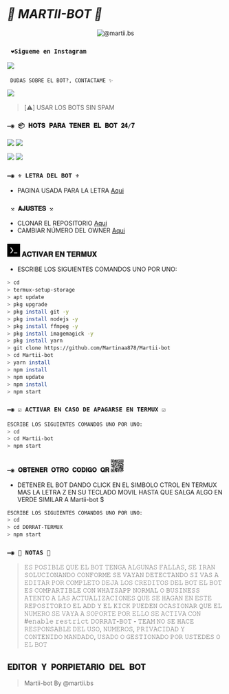 # ***👸 MARTII-BOT 👸***

<p align="center">
<img src="https://github.com/martii0105/Martii-bot/blob/main/galeria/102%20sin%20t%C3%ADtulo_20230319210127.png" alt="@martii.bs" width="900"/>
</p>

### ` ❤️Sigueme en Instagram`

<a href="https://www.instagram.com/martii.bs/"><img src="https://img.shields.io/badge/-Instagram-ff69b4-%23E4405F?style=for-the-badge&logo=Boxmineworld&logoColor=black" target="_blank"></a>

` DUDAS SOBRE EL BOT?, CONTACTAME ✨`

<a href="https://www.instagram.com/martii.bs/"><img src="https://img.shields.io/badge/-Boxmineworld-%23E4405F?style=for-the-badge&logo=Boxmineworld&logoColor=black" target="_blank"></a>
> [⚠️] USAR LOS BOTS SIN SPAM

### `—◉ 📦 𝐇𝐎𝐓𝐒 𝐏𝐀𝐑𝐀 𝐓𝐄𝐍𝐄𝐑 𝐄𝐋 𝐁𝐎𝐓 𝟐𝟒/𝟕`

<a href="https://dash.boxmineworld.com/login" target="_blank"> <img src="https://img.shields.io/badge/-Boxmineworld-%23E4405F?style=for-the-badge&logo=Boxmineworld&logoColor=black" target="_blank"></a> <img src="https://github.com/DIEGO-OFC/DORRAT-BOT-MD/blob/main/galeria/Boxmine.png" height="30px">
<p align="hihg">   
<a href="https://www.mediafire.com/file/nbe32g0kjl99yul/Termux_0.119.1.apk/file
" target="_blank"> <img src="https://img.shields.io/badge/-DESCARGAR_TERMUX-%23E4405F?style=for-the-badge&logo=DESCARGAR_TERMUX&logoColor=black" target="_blank"></a> <img src="https://github.com/DIEGO-OFC/DORRAT-BOT-MD/blob/main/galeria/unnamed.png" height="30px">

### `—◉ ⚜️ LETRA DEL BOT ⚜️`
- PAGINA USADA PARA LA LETRA [Aqui](https://smiley.cool/es/weirdmaker.php)
  
### ` ⚒️ 𝐀𝐉𝐔𝐒𝐓𝐄𝐒 ⚒️`
- CLONAR EL REPOSITORIO [Aqui](https://github.com/Martinaa878/Martii-bot/fork)
- CAMBIAR NÚMERO DEL OWNER [Aqui](https://github.com/Martinaa878/Martii-bot/blob/main/configuracion.js)

### <img src="https://github.com/Martinaa878/Martii-bot/blob/main/galeria/unnamed.png" height="30px"> 𝐀𝐂𝐓𝐈𝐕𝐀𝐑 𝐄𝐍 𝐓𝐄𝐑𝐌𝐔𝐗
- ESCRIBE LOS SIGUIENTES COMANDOS UNO POR UNO:
```bash
> cd
> termux-setup-storage
> apt update 
> pkg upgrade 
> pkg install git -y
> pkg install nodejs -y
> pkg install ffmpeg -y
> pkg install imagemagick -y
> pkg install yarn
> git clone https://github.com/Martinaa878/Martii-bot
> cd Martii-bot
> yarn install 
> npm install
> npm update
> npm install 
> npm start
```
### `—◉ ☑️ ACTIVAR EN CASO DE APAGARSE EN TERMUX ☑️`
```bash
ESCRIBE LOS SIGUIENTES COMANDOS UNO POR UNO:
> cd 
> cd Martii-bot
> npm start
```

### `—◉ 𝐎𝐁𝐓𝐄𝐍𝐄𝐑 𝐎𝐓𝐑𝐎 𝐂𝐎𝐃𝐈𝐆𝐎 𝐐𝐑` <img src="https://github.com/Martinaa878/Martii-bot/blob/main/galeria/qrcode_30531084_.png" height="30px">

- DETENER EL BOT DANDO CLICK EN EL SIMBOLO CTROL EN TERMUX MAS LA LETRA Z EN SU TECLADO MOVIL HASTA QUE SALGA ALGO EN VERDE SIMILAR A Martii-bot $  
```bash
ESCRIBE LOS SIGUIENTES COMANDOS UNO POR UNO:
> cd 
> cd DORRAT-TERMUX
> npm start
```

### `—◉ 📄 NOTAS 📄`
> 𝙴𝚂 𝙿𝙾𝚂𝙸𝙱𝙻𝙴 𝚀𝚄𝙴 𝙴𝙻 𝙱𝙾𝚃 𝚃𝙴𝙽𝙶𝙰 𝙰𝙻𝙶𝚄𝙽𝙰𝚂 𝙵𝙰𝙻𝙻𝙰𝚂, 𝚂𝙴 𝙸𝚁𝙰𝙽 𝚂𝙾𝙻𝚄𝙲𝙸𝙾𝙽𝙰𝙽𝙳𝙾 𝙲𝙾𝙽𝙵𝙾𝚁𝙼𝙴 𝚂𝙴 𝚅𝙰𝚈𝙰𝙽 𝙳𝙴𝚃𝙴𝙲𝚃𝙰𝙽𝙳𝙾
> 𝚂𝙸 𝚅𝙰𝚂 𝙰 𝙴𝙳𝙸𝚃𝙰𝚁 𝙿𝙾𝚁 𝙲𝙾𝙼𝙿𝙻𝙴𝚃𝙾 𝙳𝙴𝙹𝙰 𝙻𝙾𝚂 𝙲𝚁𝙴𝙳𝙸𝚃𝙾𝚂 𝙳𝙴𝙻 𝙱𝙾𝚃 
> 𝙴𝙻 𝙱𝙾𝚃 𝙴𝚂 𝙲𝙾𝙼𝙿𝙰𝚁𝚃𝙸𝙱𝙻𝙴 𝙲𝙾𝙽 𝚆𝙷𝙰𝚃𝚂𝙰𝙿𝙿 𝙽𝙾𝚁𝙼𝙰𝙻 𝙾 𝙱𝚄𝚂𝙸𝙽𝙴𝚂𝚂
> 𝙰𝚃𝙴𝙽𝚃𝙾 𝙰 𝙻𝙰𝚂 𝙰𝙲𝚃𝚄𝙰𝙻𝙸𝚉𝙰𝙲𝙸𝙾𝙽𝙴𝚂 𝚀𝚄𝙴 𝚂𝙴 𝙷𝙰𝙶𝙰𝙽 𝙴𝙽 𝙴𝚂𝚃𝙴 𝚁𝙴𝙿𝙾𝚂𝙸𝚃𝙾𝚁𝙸𝙾
> 𝙴𝙻 𝙰𝙳𝙳 𝚈 𝙴𝙻 𝙺𝙸𝙲𝙺 𝙿𝚄𝙴𝙳𝙴𝙽 𝙾𝙲𝙰𝚂𝙸𝙾𝙽𝙰𝚁 𝚀𝚄𝙴 𝙴𝙻 𝙽𝚄𝙼𝙴𝚁𝙾 𝚂𝙴 𝚅𝙰𝚈𝙰 𝙰 𝚂𝙾𝙿𝙾𝚁𝚃𝙴 𝙿𝙾𝚁 𝙴𝙻𝙻𝙾 𝚂𝙴 𝙰𝙲𝚃𝙸𝚅𝙰 𝙲𝙾𝙽 #𝚎𝚗𝚊𝚋𝚕𝚎 𝚛𝚎𝚜𝚝𝚛𝚒𝚌𝚝 
> 𝙳𝙾𝚁𝚁𝙰𝚃-𝙱𝙾𝚃 - 𝚃𝙴𝙰𝙼 𝙽𝙾 𝚂𝙴 𝙷𝙰𝙲𝙴 𝚁𝙴𝚂𝙿𝙾𝙽𝚂𝙰𝙱𝙻𝙴 𝙳𝙴𝙻 𝚄𝚂𝙾, 𝙽𝚄𝙼𝙴𝚁𝙾𝚂, 𝙿𝚁𝙸𝚅𝙰𝙲𝙸𝙳𝙰𝙳 𝚈 𝙲𝙾𝙽𝚃𝙴𝙽𝙸𝙳𝙾 𝙼𝙰𝙽𝙳𝙰𝙳𝙾, 𝚄𝚂𝙰𝙳𝙾 𝙾 𝙶𝙴𝚂𝚃𝙸𝙾𝙽𝙰𝙳𝙾 𝙿𝙾𝚁 𝚄𝚂𝚃𝙴𝙳𝙴𝚂 𝙾 𝙴𝙻 𝙱𝙾𝚃


## `𝐄𝐃𝐈𝐓𝐎𝐑 𝐘 𝐏𝐎𝐑𝐏𝐈𝐄𝐓𝐀𝐑𝐈𝐎 𝐃𝐄𝐋 𝐁𝐎𝐓` 
<a href="(https://github.com/Martinaa878/Martii-bot/blob/main/galeria/103%20sin%20t%C3%ADtulo_20230319210436.jpg)" width="300" height="300" alt="Martii-bot"/></a>

>  Martii-bot By @martii.bs

